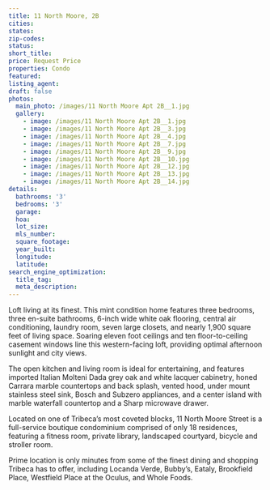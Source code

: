 ```yaml
---
title: 11 North Moore, 2B
cities:
states:
zip-codes:
status:
short_title:
price: Request Price
properties: Condo
featured:
listing_agent:
draft: false
photos:
  main_photo: /images/11 North Moore Apt 2B__1.jpg
  gallery:
    - image: /images/11 North Moore Apt 2B__1.jpg
    - image: /images/11 North Moore Apt 2B__3.jpg
    - image: /images/11 North Moore Apt 2B__4.jpg
    - image: /images/11 North Moore Apt 2B__7.jpg
    - image: /images/11 North Moore Apt 2B__9.jpg
    - image: /images/11 North Moore Apt 2B__10.jpg
    - image: /images/11 North Moore Apt 2B__12.jpg
    - image: /images/11 North Moore Apt 2B__13.jpg
    - image: /images/11 North Moore Apt 2B__14.jpg
details:
  bathrooms: '3'
  bedrooms: '3'
  garage:
  hoa:
  lot_size:
  mls_number:
  square_footage:
  year_built:
  longitude:
  latitude:
search_engine_optimization:
  title_tag:
  meta_description:
---
```

Loft living at its finest. This mint condition home features three bedrooms, three en-suite bathrooms, 6-inch wide white oak flooring, central air conditioning, laundry room, seven large closets, and nearly 1,900 square feet of living space. Soaring eleven foot ceilings and ten floor-to-ceiling casement windows line this western-facing loft, providing optimal afternoon sunlight and city views.

The open kitchen and living room is ideal for entertaining, and features imported Italian Molteni Dada grey oak and white lacquer cabinetry, honed Carrara marble countertops and back splash, vented hood, under mount stainless steel sink, Bosch and Subzero appliances, and a center island with marble waterfall countertop and a Sharp microwave drawer.

Located on one of Tribeca’s most coveted blocks, 11 North Moore Street is a full-service boutique condominium comprised of only 18 residences, featuring a fitness room, private library, landscaped courtyard, bicycle and stroller room.

Prime location is only minutes from some of the finest dining and shopping Tribeca has to offer, including Locanda Verde, Bubby’s, Eataly, Brookfield Place, Westfield Place at the Oculus, and Whole Foods.
